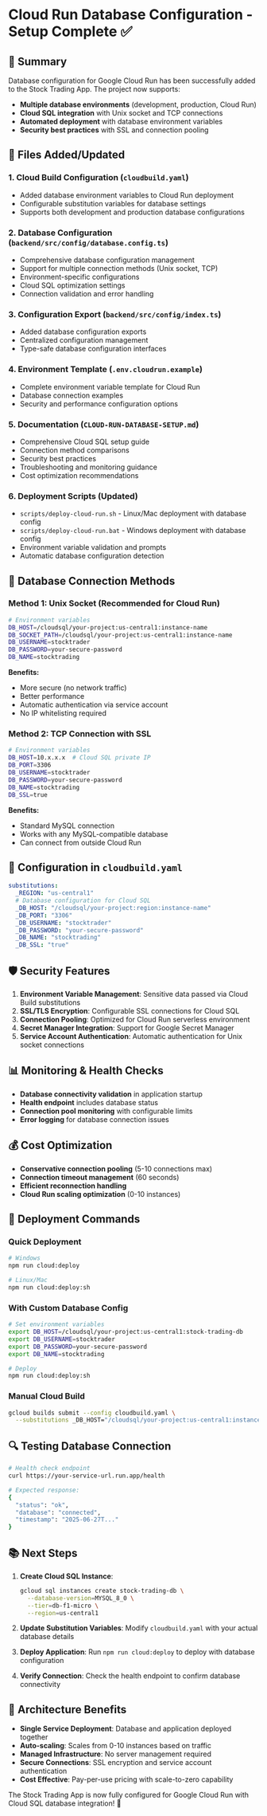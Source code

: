 # Cloud Run Database Configuration - Setup Complete ✅

## 🎯 Summary

Database configuration for Google Cloud Run has been successfully added to the Stock Trading App. The project now supports:

- **Multiple database environments** (development, production, Cloud Run)
- **Cloud SQL integration** with Unix socket and TCP connections
- **Automated deployment** with database environment variables
- **Security best practices** with SSL and connection pooling

## 📁 Files Added/Updated

### 1. **Cloud Build Configuration** (`cloudbuild.yaml`)

- Added database environment variables to Cloud Run deployment
- Configurable substitution variables for database settings
- Supports both development and production database configurations

### 2. **Database Configuration** (`backend/src/config/database.config.ts`)

- Comprehensive database configuration management
- Support for multiple connection methods (Unix socket, TCP)
- Environment-specific configurations
- Cloud SQL optimization settings
- Connection validation and error handling

### 3. **Configuration Export** (`backend/src/config/index.ts`)

- Added database configuration exports
- Centralized configuration management
- Type-safe database configuration interfaces

### 4. **Environment Template** (`.env.cloudrun.example`)

- Complete environment variable template for Cloud Run
- Database connection examples
- Security and performance configuration options

### 5. **Documentation** (`CLOUD-RUN-DATABASE-SETUP.md`)

- Comprehensive Cloud SQL setup guide
- Connection method comparisons
- Security best practices
- Troubleshooting and monitoring guidance
- Cost optimization recommendations

### 6. **Deployment Scripts** (Updated)

- `scripts/deploy-cloud-run.sh` - Linux/Mac deployment with database config
- `scripts/deploy-cloud-run.bat` - Windows deployment with database config
- Environment variable validation and prompts
- Automatic database configuration detection

## 🚀 Database Connection Methods

### Method 1: Unix Socket (Recommended for Cloud Run)

```bash
# Environment variables
DB_HOST=/cloudsql/your-project:us-central1:instance-name
DB_SOCKET_PATH=/cloudsql/your-project:us-central1:instance-name
DB_USERNAME=stocktrader
DB_PASSWORD=your-secure-password
DB_NAME=stocktrading
```

**Benefits:**

- More secure (no network traffic)
- Better performance
- Automatic authentication via service account
- No IP whitelisting required

### Method 2: TCP Connection with SSL

```bash
# Environment variables
DB_HOST=10.x.x.x  # Cloud SQL private IP
DB_PORT=3306
DB_USERNAME=stocktrader
DB_PASSWORD=your-secure-password
DB_NAME=stocktrading
DB_SSL=true
```

**Benefits:**

- Standard MySQL connection
- Works with any MySQL-compatible database
- Can connect from outside Cloud Run

## 🔧 Configuration in `cloudbuild.yaml`

```yaml
substitutions:
  _REGION: "us-central1"
  # Database configuration for Cloud SQL
  _DB_HOST: "/cloudsql/your-project:region:instance-name"
  _DB_PORT: "3306"
  _DB_USERNAME: "stocktrader"
  _DB_PASSWORD: "your-secure-password"
  _DB_NAME: "stocktrading"
  _DB_SSL: "true"
```

## 🛡️ Security Features

1. **Environment Variable Management**: Sensitive data passed via Cloud Build substitutions
2. **SSL/TLS Encryption**: Configurable SSL connections for Cloud SQL
3. **Connection Pooling**: Optimized for Cloud Run serverless environment
4. **Secret Manager Integration**: Support for Google Secret Manager
5. **Service Account Authentication**: Automatic authentication for Unix socket connections

## 📊 Monitoring & Health Checks

- **Database connectivity validation** in application startup
- **Health endpoint** includes database status
- **Connection pool monitoring** with configurable limits
- **Error logging** for database connection issues

## 💰 Cost Optimization

- **Conservative connection pooling** (5-10 connections max)
- **Connection timeout management** (60 seconds)
- **Efficient reconnection handling**
- **Cloud Run scaling optimization** (0-10 instances)

## 🚀 Deployment Commands

### Quick Deployment

```bash
# Windows
npm run cloud:deploy

# Linux/Mac
npm run cloud:deploy:sh
```

### With Custom Database Config

```bash
# Set environment variables
export DB_HOST=/cloudsql/your-project:us-central1:stock-trading-db
export DB_USERNAME=stocktrader
export DB_PASSWORD=your-secure-password
export DB_NAME=stocktrading

# Deploy
npm run cloud:deploy:sh
```

### Manual Cloud Build

```bash
gcloud builds submit --config cloudbuild.yaml \
  --substitutions _DB_HOST="/cloudsql/your-project:us-central1:instance-name",_DB_PASSWORD="your-password"
```

## 🔍 Testing Database Connection

```bash
# Health check endpoint
curl https://your-service-url.run.app/health

# Expected response:
{
  "status": "ok",
  "database": "connected",
  "timestamp": "2025-06-27T..."
}
```

## 📚 Next Steps

1. **Create Cloud SQL Instance**:

   ```bash
   gcloud sql instances create stock-trading-db \
     --database-version=MYSQL_8_0 \
     --tier=db-f1-micro \
     --region=us-central1
   ```

2. **Update Substitution Variables**: Modify `cloudbuild.yaml` with your actual database details

3. **Deploy Application**: Run `npm run cloud:deploy` to deploy with database configuration

4. **Verify Connection**: Check the health endpoint to confirm database connectivity

## 🎯 Architecture Benefits

- **Single Service Deployment**: Database and application deployed together
- **Auto-scaling**: Scales from 0-10 instances based on traffic
- **Managed Infrastructure**: No server management required
- **Secure Connections**: SSL encryption and service account authentication
- **Cost Effective**: Pay-per-use pricing with scale-to-zero capability

The Stock Trading App is now fully configured for Google Cloud Run with Cloud SQL database integration! 🎉
